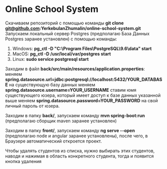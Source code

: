 # Online School System

Скачиваем репозиторий с помощью команды **git clone git@github.com:YerkebulanZhumalin/online-school-system.git**
Запускаем локальный сервер Postgres (предполагаю База Данных Postgres заранее установлен) с помощью команды:
1) Windows: **pg_ctl -D "C:\Program Files\PostgreSQL\9.6\data" start**
2) MacOS: **pg_ctl -D /usr/local/var/postgres start**
3) Linux: **sudo service postgresql start**

Заходим в файл **back/src/main/resources/application.properties**:
меняем **spring.datasource.url=jdbc:postgresql://localhost:5432/YOUR_DATABASE** на существующую базу данных
меняем **spring.datasource.username=YOUR_USERNAME** ставим юмя существующего юзера, который имеет доступ к базе данных указанной выше
меняем **spring.datasource.password=YOUR_PASSWORD** на свой личный пароль от юзера.

Заходим в папку **back/**, запускаем команду **mvn spring-boot:run** (предполагаю сборщик maven заранее установлен)
  
Заходим в папку **front/**, запускаем команду **ng serve --open** (предполагаю node и angular заранее установлены), после чего, в Браузере автоматический откроется проект.

Чтобы удалять студентов из списка, нужно выбирать этих студентов, наводя и нажимая в область конкретного студента, тогда и появится кнопка удаления
